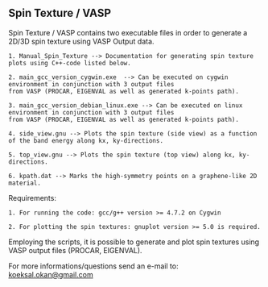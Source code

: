 
## Spin Texture / VASP

Spin Texture / VASP contains two executable files in order to generate a 2D/3D spin texture using VASP Output data. 

```
1. Manual_Spin_Texture --> Documentation for generating spin texture plots using C++-code listed below.

2. main_gcc_version_cygwin.exe  --> Can be executed on cygwin environment in conjunction with 3 output files
from VASP (PROCAR, EIGENVAL as well as generated k-points path).

3. main_gcc_version_debian_linux.exe --> Can be executed on linux environment in conjunction with 3 output files
from VASP (PROCAR, EIGENVAL as well as generated k-points path).

4. side_view.gnu --> Plots the spin texture (side view) as a function of the band energy along kx, ky-directions. 

5. top_view.gnu --> Plots the spin texture (top view) along kx, ky-directions. 

6. kpath.dat --> Marks the high-symmetry points on a graphene-like 2D material. 
```

Requirements:
```
1. For running the code: gcc/g++ version >= 4.7.2 on Cygwin

2. For plotting the spin textures: gnuplot version >= 5.0 is required.
```
Employing the scripts, it is possible to generate and plot spin textures using VASP output files (PROCAR, EIGENVAL).    

For more informations/questions send an e-mail to: koeksal.okan@gmail.com

